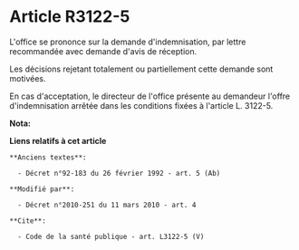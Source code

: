 # Article R3122-5

L'office se prononce sur la demande d'indemnisation, par lettre recommandée avec demande d'avis de réception. 

Les décisions rejetant totalement ou partiellement cette demande sont motivées. 

En cas d'acceptation, le directeur de l'office présente au demandeur l'offre d'indemnisation arrêtée dans les conditions
fixées à l'article L. 3122-5.

**Nota:**



**Liens relatifs à cet article**

	**Anciens textes**:

	  - Décret n°92-183 du 26 février 1992 - art. 5 (Ab)

	**Modifié par**:

	  - Décret n°2010-251 du 11 mars 2010 - art. 4

	**Cite**:

	  - Code de la santé publique - art. L3122-5 (V)
